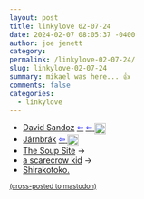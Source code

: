 ```yaml
---
layout: post
title: linkylove 02-07-24
date: 2024-02-07 08:05:37 -0400
author: joe jenett
category: 
permalink: /linkylove-02-07-24/
slug: linkylove-02-07-24
summary: mikael was here... 👍
comments: false
categories:
  - linkylove
---
```

<ul class="linkylove">
	<li><a title="David Sandoz" href="https://davidsandoz.ch/">David Sandoz</a>  <a title="source" href="https://gitlab.com/explore/projects/topics/personal+website"><span style="color:blue;">&#8678;</span></a>  <a title="source" href="https://merveilles.town/@mikael"><span style="color:blue;">&#8678;</span> <img src="https://iwebthings.joejenett.com/images/mikael.png" title="you gotta love this guy!" alt="" width="20" style="vertical-align:middle"></a></li>
	<li><a title="Roger Ort" href="https://jarnbrak.net/">Járnbrák</a> <a title="source" href="https://merveilles.town/@mikael"><span style="color:blue;">&#8678;</span> <img src="https://iwebthings.joejenett.com/images/mikael.png" title="you gotta love this guy!" alt="" width="20" style="vertical-align:middle"></a></li>
	<li><a title="The Soup Site" href="https://thesoupsite.neocities.org/">The Soup Site</a> <span title="led to site shown below">&#8594;</span></li>
	<li><a title="a scarecrow kid" href="https://scarecrowkid.net/">a scarecrow kid</a> <span title="led to site shown below">&#8594;</span></li>
	<li><a title="----白子男----" href="https://shirakotoko.moe/">Shirakotoko.</a></li>
</ul>
<a href="https://brid.gy/publish/mastodon"><small>(cross-posted to mastodon)</small></a>